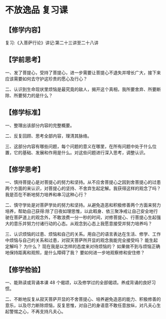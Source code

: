 
# 不放逸品 复习课

## 【修学内容】

复习:《入菩萨行论》讲记:第二十三讲至二十八讲

## 【学前思考】

一、发了菩提心，受持了菩提心，进一步需要让菩提心不退失并增长广大，接下来应该需要如何去守护这珍贵的愿心及行心？

二、认识到生命现状里烦恼是最究竟的敌人，揭开这个真相，我所要舍弃、所要断除、所要努力的是什么？

## 【修学标准】

一、整理出该部分内容的完整概要。

二、反复回顾、思考全部内容，理清其脉络。

三、这部分内容有哪些问题，每个问题的意义在哪里，在所有问题中处于什么位置，它的基础、发展和作用是什么。对这些问题进行深入思考，调整认识。

## 【修学思考】

一、慎持菩提心是对菩提心的努力和坚持。从不应舍菩提心之因到舍菩提心的过患两个方面的来认识，对菩提心的坚持、不舍弃生起定解。我获得这样的观念了吗？
我是否在不断地努力培养和串习这种心行？

二、慎守学处是对菩萨学处的努力和坚持。从避免造恶和积极修善两个方面来努力培养，帮助自己获得:除了日夜如理思惟，以此暇身、依三聚净戒让自己安全地行驶在菩萨道上的观念外，不敢浪费一分一秒的时间，对修菩提心、行菩提心生起强大的意乐并努力付诸行动的心态。从观念到心态上我愿意接受并努力培养吗？

三、认识烦恼的过患、烦恼和自己的关系。用自己的语言表达在生活、修学、工作中烦恼与自己的关系和过患，对寂天菩萨所开显的观念我能完全接受吗？
能生起定解吗？
为什么？
现在我是以怎样的态度来对待烦恼的？
如果做不到与烦恼正确地保持距离和观照，是什么障碍了我？
要如何进一步地观察修和安住修？

## 【修学检验】

一、能熟读或背诵本课 48 个偈颂，以及修学过的全部偈颂。养成背诵的良好习惯。

二、不断地反复从寂天菩萨开显的不舍菩提心、培养避免造恶的能力、积极修善的意乐，以及尽力断除烦恼，反复思惟，对自己的身语意不敢任意放纵，对凡夫心生起警惕之心，不再支持凡夫心。
